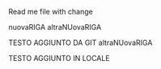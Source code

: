 
Read me file
with change

nuovaRIGA
altraNUovaRIGA

TESTO AGGIUNTO DA GIT
altraNUovaRIGA




TESTO AGGIUNTO IN LOCALE